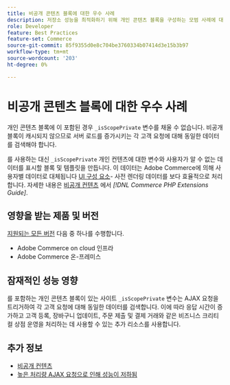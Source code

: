 ```yaml
---
title: 비공개 콘텐츠 블록에 대한 우수 사례
description: 저장소 성능을 최적화하기 위해 개인 콘텐츠 블록을 구성하는 모범 사례에 대해 배웁니다.
role: Developer
feature: Best Practices
feature-set: Commerce
source-git-commit: 85f9355d0e8c704be3760334b07414d3e15b3b97
workflow-type: tm+mt
source-wordcount: '203'
ht-degree: 0%

---
```


# 비공개 콘텐츠 블록에 대한 우수 사례

개인 콘텐츠 블록에 이 포함된 경우 `_isScopePrivate` 변수를 채울 수 없습니다. 비공개 블록이 캐시되지 않으므로 서버 로드를 증가시키는 각 고객 요청에 대해 동일한 데이터를 검색해야 합니다.

를 사용하는 대신 `_isScopePrivate` 개인 컨텐츠에 대한 변수와 사용자가 알 수 없는 데이터를 표시할 블록 및 템플릿을 만듭니다. 이 데이터는 Adobe Commerce에 의해 사용자별 데이터로 대체됩니다 [UI 구성 요소](https://glossary.magento.com/ui-component/)- 사전 렌더링 데이터를 보다 효율적으로 처리합니다. 자세한 내용은 [비공개 컨텐츠](https://developer.adobe.com/commerce/php/development/cache/page/private-content/) 에서 _[!DNL Commerce PHP Extensions Guide]_.

## 영향을 받는 제품 및 버전

[지원되는 모든 버전](../../../release/versions.md) 다음 중 하나를 수행합니다.

- Adobe Commerce on cloud 인프라
- Adobe Commerce 온-프레미스

## 잠재적인 성능 영향

를 포함하는 개인 콘텐츠 블록이 있는 사이트 `_isScopePrivate` 변수는 AJAX 요청을 트리거하여 각 고객 요청에 대해 동일한 데이터를 검색합니다. 이에 따라 응답 시간이 증가하고 고객 등록, 장바구니 업데이트, 주문 제출 및 결제 거래와 같은 비즈니스 크리티컬 상점 운영을 처리하는 데 사용할 수 있는 추가 리소스를 사용합니다.

## 추가 정보

- [비공개 컨텐츠](../../../performance/configuration.md#client-side-optimization-settings)
- [높은 처리량 AJAX 요청으로 인해 성능이 저하됨](https://experienceleague.adobe.com/docs/commerce-knowledge-base/kb/troubleshooting/miscellaneous/high-throughput-ajax-requests-cause-poor-performance.html)


